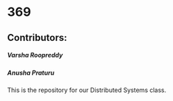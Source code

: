 # 369

## Contributors:
##### Varsha Roopreddy
##### Anusha Praturu

This is the repository for our Distributed Systems class.


